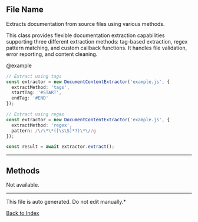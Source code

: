 ## File Name


 Extracts documentation from source files using various methods.

 This class provides flexible documentation extraction capabilities supporting
 three different extraction methods: tag-based extraction, regex pattern matching,
 and custom callback functions. It handles file validation, error reporting,
 and content cleaning.

 @example
 ```typescript
 // Extract using tags
 const extractor = new DocumentContentExtractor('example.js', {
   extractMethod: 'tags',
   startTag: '#START',
   endTag: '#END'
 });

 // Extract using regex
 const extractor = new DocumentContentExtractor('example.js', {
   extractMethod: 'regex',
   pattern: /\/\*\*([\s\S]*?)\*\//g
 });

 const result = await extractor.extract();
 ```
 

---

## Methods

Not available.

---

This file is auto generated. Do not edit manually.*

[Back to Index](./index.md)